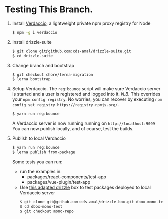 # Testing This Branch.

1. Install [Verdaccio](https://verdaccio.org/docs/en/installation), a
   lightweight private npm proxy registry for Node
   ```sh
   $ npm -g i verdaccio
   ```
1. Install drizzle-suite
   ```sh
   $ git clone git@github.com:cds-amal/drizzle-suite.git
   $ cd drizzle-suite
   ```
1. Change branch and bootstrap
   ```sh
   $ git checkout chore/lerna-migration
   $ lerna bootstrap
   ```
1. Setup Verdaccio. The `reg:bounce` script will make sure Verdaccio server is
   started and a user is registered and logged into it. *N.B.* This overrides
   your `npm config registry`. No worries, you can recover
   by executing `npm config set registry https://registry.npmjs.org/`.
   ```sh
   $ yarn run reg:bounce
   ```
   A Verdaccio server is now running running on `http://localhost:9099`
   You can now publish locally, and of course, test the builds.

1. Publish to local Verdaccio
   ```sh
   $ yarn run reg:bounce
   $ lerna publish from-package
   ```
   Some tests you can run:
    - run the examples in:
      - packages/react-components/test-app
      - packages/vue-plugin/test-app
    - Use [this adapted drizzle](https://github.com/cds-amal/drizzle-box/tree/chore/mono-repo)
      box to test packages deployed to local Verdaccio server
      ```sh
      $ git clone git@github.com:cds-amal/drizzle-box.git dbox-mono-test
      $ cd dbox-mono-test
      $ git checkout mono-repo
      ```

